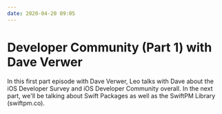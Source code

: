 ```yaml
---
date: 2020-04-20 09:05
---
```

# Developer Community (Part 1) with Dave Verwer


In this first part episode with Dave Verwer, Leo talks with Dave about the iOS Developer Survey and iOS Developer Community overall. In the next part, we'll be talking about Swift Packages as well as the SwiftPM Library (swiftpm.co).